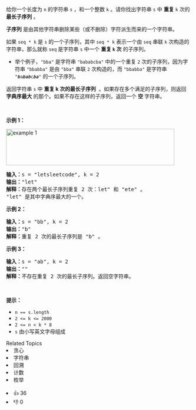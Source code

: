 <p>给你一个长度为 <code>n</code> 的字符串 <code>s</code> ，和一个整数 <code>k</code> 。请你找出字符串 <code>s</code> 中 <strong>重复</strong> <code>k</code> 次的 <strong>最长子序列</strong> 。</p>

<p><strong>子序列</strong> 是由其他字符串删除某些（或不删除）字符派生而来的一个字符串。</p>

<p>如果&nbsp;<code>seq * k</code> 是 <code>s</code> 的一个子序列，其中 <code>seq * k</code> 表示一个由 <code>seq</code> 串联 <code>k</code>&nbsp;次构造的字符串，那么就称 <code>seq</code><strong> </strong>是字符串 <code>s</code> 中一个 <strong>重复 <code>k</code> 次</strong> 的子序列。</p>

<ul> 
 <li>举个例子，<code>"bba"</code> 是字符串 <code>"bababcba"</code> 中的一个重复 <code>2</code> 次的子序列，因为字符串 <code>"bbabba"</code> 是由 <code>"bba"</code> 串联 <code>2</code> 次构造的，而&nbsp;<code>"bbabba"</code> 是字符串 <code>"<em><strong>b</strong></em>a<em><strong>bab</strong></em>c<em><strong>ba</strong></em>"</code> 的一个子序列。</li> 
</ul>

<p>返回字符串 <code>s</code> 中 <strong>重复 k 次的最长子序列</strong>&nbsp; 。如果存在多个满足的子序列，则返回 <strong>字典序最大</strong> 的那个。如果不存在这样的子序列，返回一个 <strong>空</strong> 字符串。</p>

<p>&nbsp;</p>

<p><strong>示例 1：</strong></p>

<p><img alt="example 1" src="https://assets.leetcode.com/uploads/2021/08/30/longest-subsequence-repeat-k-times.png" style="width: 457px; height: 99px;" /></p>

<pre>
<strong>输入：</strong>s = "letsleetcode", k = 2
<strong>输出：</strong>"let"
<strong>解释：</strong>存在两个最长子序列重复 2 次：let" 和 "ete" 。
"let" 是其中字典序最大的一个。
</pre>

<p><strong>示例 2：</strong></p>

<pre>
<strong>输入：</strong>s = "bb", k = 2
<strong>输出：</strong>"b"
<strong>解释：</strong>重复 2 次的最长子序列是 "b" 。
</pre>

<p><strong>示例 3：</strong></p>

<pre>
<strong>输入：</strong>s = "ab", k = 2
<strong>输出：</strong>""
<strong>解释：</strong>不存在重复 2 次的最长子序列。返回空字符串。
</pre>

<p>&nbsp;</p>

<p><strong>提示：</strong></p>

<ul> 
 <li><code>n == s.length</code></li> 
 <li><code>2 &lt;= k &lt;= 2000</code></li> 
 <li><code>2 &lt;= n &lt; k * 8</code></li> 
 <li><code>s</code> 由小写英文字母组成</li> 
</ul>

<div><div>Related Topics</div><div><li>贪心</li><li>字符串</li><li>回溯</li><li>计数</li><li>枚举</li></div></div><br><div><li>👍 36</li><li>👎 0</li></div>